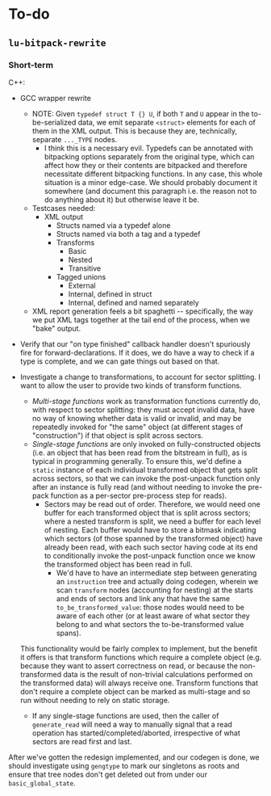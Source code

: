 
# To-do

## `lu-bitpack-rewrite`

### Short-term

C++:

* GCC wrapper rewrite
  * NOTE: Given `typedef struct T {} U`, if both `T` and `U` appear in the to-be-serialized data, we emit separate `<struct>` elements for each of them in the XML output. This is because they are, technically, separate `..._TYPE` nodes.
    * I think this is a necessary evil. Typedefs can be annotated with bitpacking options separately from the original type, which can affect how they or their contents are bitpacked and therefore necessitate different bitpacking functions. In any case, this whole situation is a minor edge-case. We should probably document it somewhere (and document this paragraph i.e. the reason not to do anything about it) but otherwise leave it be.
  * Testcases needed:
    * XML output
      * Structs named via a typedef alone
      * Structs named via both a tag and a typedef
      * Transforms
        * Basic
        * Nested
        * Transitive
      * Tagged unions
        * External
        * Internal, defined in struct
        * Internal, defined and named separately
  * XML report generation feels a bit spaghetti -- specifically, the way we put XML tags together at the tail end of the process, when we "bake" output.
* Verify that our "on type finished" callback handler doesn't spuriously fire for forward-declarations. If it does, we do have a way to check if a type is complete, and we can gate things out based on that.
* Investigate a change to transformations, to account for sector splitting. I want to allow the user to provide two kinds of transform functions.
  * <dfn>Multi-stage functions</dfn> work as transformation functions currently do, with respect to sector splitting: they must accept invalid data, have no way of knowing whether data is valid or invalid, and may be repeatedly invoked for "the same" object (at different stages of "construction") if that object is split across sectors.
  * <dfn>Single-stage functions</dfn> are only invoked on fully-constructed objects (i.e. an object that has been read from the bitstream in full), as is typical in programming generally. To ensure this, we'd define a `static` instance of each individual transformed object that gets split across sectors, so that we can invoke the post-unpack function only after an instance is fully read (and without needing to invoke the pre-pack function as a per-sector pre-process step for reads).
    * Sectors may be read out of order. Therefore, we would need one buffer for each transformed object that is split across sectors; where a nested transform is split, we need a buffer for each level of nesting. Each buffer would have to store a bitmask indicating which sectors (of those spanned by the transformed object) have already been read, with each such sector having code at its end to conditionally invoke the post-unpack function once we know the transformed object has been read in full.
      * We'd have to have an intermediate step between generating an `instruction` tree and actually doing codegen, wherein we scan `transform` nodes (accounting for nesting) at the starts and ends of sectors and link any that have the same `to_be_transformed_value`: those nodes would need to be aware of each other (or at least aware of what sector they belong to and what sectors the to-be-transformed value spans).
    
  This functionality would be fairly complex to implement, but the benefit it offers is that transform functions which require a complete object (e.g. because they want to assert correctness on read, or because the non-transformed data is the result of non-trivial calculations performed on the transformed data) will always receive one. Transform functions that don't require a complete object can be marked as multi-stage and so run without needing to rely on static storage.
    * If any single-stage functions are used, then the caller of `generate_read` will need a way to manually signal that a read operation has started/completed/aborted, irrespective of what sectors are read first and last.

After we've gotten the redesign implemented, and our codegen is done, we should investigate using `gengtype` to mark our singletons as roots and ensure that tree nodes don't get deleted out from under our `basic_global_state`.
